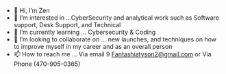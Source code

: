 - 👋 Hi, I’m Zen
- 👀 I’m interested in ...CyberSecurity and analytical work such as Software support, Desk Support, and Technical 
- 🌱 I’m currently learning ... Cybersecurity & Coding
- 💞️ I’m looking to collaborate on ... new launches, and techniques on how to improve myself in my career and as an overall person
- 📫 How to reach me ... Via email 9 Fantashiatyson2@gmail.com or Via Phone (470-905-0365)

<!---
Ftyson/Ftyson is a ✨ special ✨ repository because its `README.md` (this file) appears on your GitHub profile.
You can click the Preview link to take a look at your changes.
--->
